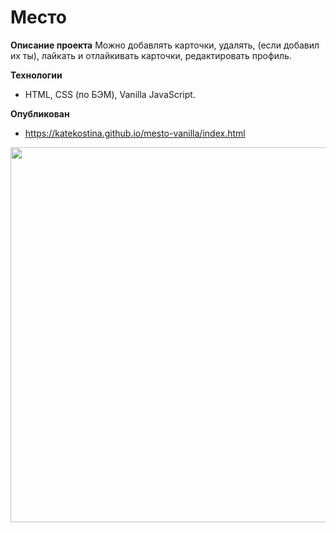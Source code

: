 # Место

**Описание проекта**
Можно добавлять карточки, удалять, (если добавил их ты), лайкать и отлайкивать карточки, редактировать профиль.

**Технологии**
* HTML, CSS (по БЭМ), Vanilla JavaScript.

**Опубликован**
* https://katekostina.github.io/mesto-vanilla/index.html

<img align="left" width="600px" src="https://github.com/katekostina/mesto/blob/master/screenshot.png"> <br />

